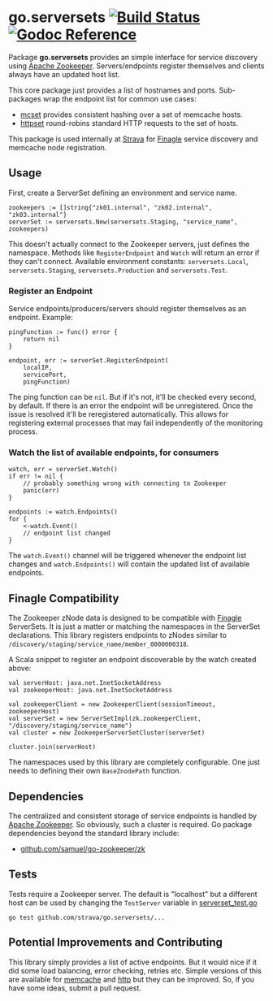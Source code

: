 go.serversets [![Build Status](https://travis-ci.org/strava/go.serversets.png?branch=master)](https://travis-ci.org/strava/go.serversets) [![Godoc Reference](https://godoc.org/github.com/strava/go.serversets?status.png)](https://godoc.org/github.com/strava/go.serversets)
=============

Package **go.serversets** provides an simple interface for service discovery using [Apache Zookeeper](http://zookeeper.apache.org/).
Servers/endpoints register themselves and clients always have an updated host list. 

This core package just provides a list of hostnames and ports. Sub-packages wrap 
the endpoint list for common use cases:

* [mcset](/mcset) provides consistent hashing over a set of memcache hosts.
* [httpset](/httpset) round-robins standard HTTP requests to the set of hosts.

This package is used internally at [Strava](http://strava.com) for 
[Finagle](https://twitter.github.io/finagle/) service discovery and memcache node registration. 

Usage
-----
First, create a ServerSet defining an environment and service name.

	zookeepers := []string{"zk01.internal", "zk02.internal", "zk03.internal"}
	serverSet := serversets.New(serversets.Staging, "service_name", zookeepers)

This doesn't actually connect to the Zookeeper servers, just defines the namespace.
Methods like `RegisterEndpoint` and `Watch` will return an error if they can't connect.
Available environment constants: `serversets.Local`, `serversets.Staging`, `serversets.Production` and `serversets.Test`.

### Register an Endpoint

Service endpoints/producers/servers should register themselves as an endpoint. Example:
	
	pingFunction := func() error {
		return nil
	}

	endpoint, err := serverSet.RegisterEndpoint(
		localIP,
		servicePort,
		pingFunction)

The ping function can be `nil`. But if it's not, it'll be checked every second, by default. If there is an 
error the endpoint will be unregistered. Once the issue is resolved it'll be reregistered automatically.
This allows for registering external processes that may fail independently of the monitoring process.

### Watch the list of available endpoints, for consumers

	watch, err = serverSet.Watch()
	if err != nil {
		// probably something wrong with connecting to Zookeeper
		panic(err)
	}

	endpoints := watch.Endpoints()
	for {
		<-watch.Event()
		// endpoint list changed
	}

The `watch.Event()` channel will be triggered whenever the endpoint list changes
and `watch.Endpoints()` will contain the updated list of available endpoints.

Finagle Compatibility
---------------------
The Zookeeper zNode data is designed to be compatible with [Finagle](https://twitter.github.io/finagle/) ServerSets.
It is just a matter or matching the namespaces in the ServerSet declarations.
This library registers endpoints to zNodes similar to `/discovery/staging/service_name/member_0000000318`.

A Scala snippet to register an endpoint discoverable by the watch created above:

	val serverHost: java.net.InetSocketAddress
	val zookeeperHost: java.net.InetSocketAddress

	val zookeeperClient = new ZookeeperClient(sessionTimeout, zookeeperHost)
	val serverSet = new ServerSetImpl(zk.zookeeperClient, "/discovery/staging/service_name")
	val cluster = new ZookeeperServerSetCluster(serverSet)

	cluster.join(serverHost)

The namespaces used by this library are completely configurable. One just needs to defining their own `BaseZnodePath` function.

Dependencies
------------
The centralized and consistent storage of service endpoints is handled by [Apache Zookeeper](http://zookeeper.apache.org/).
So obviously, such a cluster is required. Go package dependencies beyond the standard library include:

* [github.com/samuel/go-zookeeper/zk](https://github.com/samuel/go-zookeeper/)

Tests
-----
Tests require a Zookeeper server. The default is "localhost" but a different 
host can be used by changing the `TestServer` variable in [serverset_test.go](serverset_test.go)

	go test github.com/strava/go.serversets/...

Potential Improvements and Contributing
---------------------------------------
This library simply provides a list of active endpoints. But it would nice if it did some
load balancing, error checking, retries etc. Simple versions of this are available for 
[memcache](/mcset) and [http](/httpset) but they can be improved. 
So, if you have some ideas, submit a pull request.
